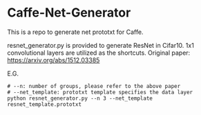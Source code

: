 # Caffe-Net-Generator

This is a repo to generate net prototxt for Caffe.

resnet_generator.py is provided to generate ResNet in Cifar10.
1x1 convolutional layers are utilized as the shortcuts.
Original paper: https://arxiv.org/abs/1512.03385

E.G.
```
# --n: number of groups, please refer to the above paper
# --net_template: prototxt template specifies the data layer
python resnet_generator.py --n 3 --net_template resnet_template.prototxt
```
